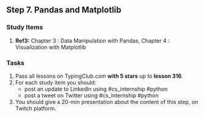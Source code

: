 ## Step 7. Pandas and Matplotlib

### Study Items
  1. **Ref3:** Chapter 3 : Data Manipulation with Pandas, Chapter 4 : Visualization with Matplotlib

### Tasks
 1. Pass all lessons on TypingClub.com **with 5 stars** up to **lesson 316**.
 3. For each study item you should:  
     - post an update to LinkedIn using #cs_internship #python  
     - post a tweet on Twitter using #cs_internship #python
 4. You should give a 20-min presentation about the content of this step, on Twitch platform.